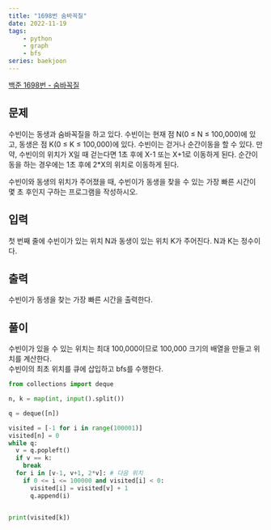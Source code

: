 ```yaml
---
title: "1698번 숨바꼭질"
date: 2022-11-19
tags: 
    - python
    - graph
    - bfs
series: baekjoon
---
```


  

[백준 1698번 - 숨바꼭질](https://www.acmicpc.net/problem/1697)

  

## 문제

수빈이는 동생과 숨바꼭질을 하고 있다. 수빈이는 현재 점 N(0 ≤ N ≤ 100,000)에 있고, 동생은 점 K(0 ≤ K ≤ 100,000)에 있다. 수빈이는 걷거나 순간이동을 할 수 있다. 만약, 수빈이의 위치가 X일 때 걷는다면 1초 후에 X-1 또는 X+1로 이동하게 된다. 순간이동을 하는 경우에는 1초 후에 2*X의 위치로 이동하게 된다.

수빈이와 동생의 위치가 주어졌을 때, 수빈이가 동생을 찾을 수 있는 가장 빠른 시간이 몇 초 후인지 구하는 프로그램을 작성하시오.


## 입력

첫 번째 줄에 수빈이가 있는 위치 N과 동생이 있는 위치 K가 주어진다. N과 K는 정수이다.
  

## 출력

수빈이가 동생을 찾는 가장 빠른 시간을 출력한다.
  

## 풀이

수빈이가 있을 수 있는 위치는 최대 100,000이므로 100,000 크기의 배열을 만들고 위치를 계산한다.  
수빈이의 최초 위치를 큐에 삽입하고 bfs를 수행한다.


```python
from collections import deque

n, k = map(int, input().split())

q = deque([n])

visited = [-1 for i in range(100001)]
visited[n] = 0
while q:
  v = q.popleft()
  if v == k:
    break
  for i in [v-1, v+1, 2*v]: # 다음 위치
    if 0 <= i <= 100000 and visited[i] < 0:  
      visited[i] = visited[v] + 1    
      q.append(i)
      

print(visited[k])
```